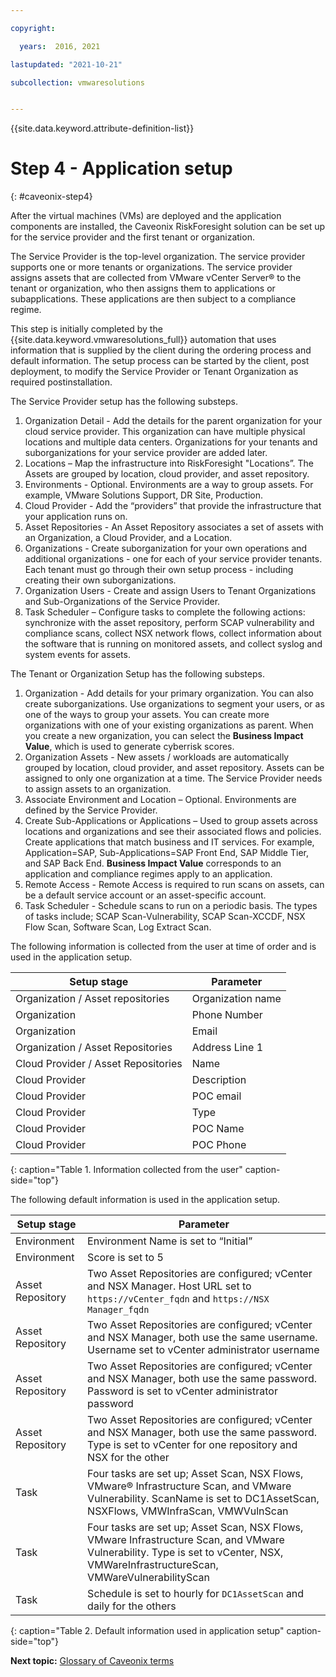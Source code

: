 ```yaml
---

copyright:

  years:  2016, 2021

lastupdated: "2021-10-21"

subcollection: vmwaresolutions


---
```


{{site.data.keyword.attribute-definition-list}}

# Step 4 - Application setup
{: #caveonix-step4}

After the virtual machines (VMs) are deployed and the application components are installed, the Caveonix RiskForesight solution can be set up for the service provider and the first tenant or organization.

The Service Provider is the top-level organization. The service provider supports one or more tenants or organizations. The service provider assigns assets that are collected from VMware vCenter Server® to the tenant or organization, who then assigns them to applications or subapplications. These applications are then subject to a compliance regime.

This step is initially completed by the {{site.data.keyword.vmwaresolutions_full}} automation that uses information that is supplied by the client during the ordering process and default information. The setup process can be started by the client, post deployment, to modify the Service Provider or Tenant Organization as required postinstallation.

The Service Provider setup has the following substeps.
1. Organization Detail - Add the details for the parent organization for your cloud service provider. This organization can have multiple physical locations and multiple data centers. Organizations for your tenants and suborganizations for your service provider are added later.
2. Locations – Map the infrastructure into RiskForesight "Locations”. The Assets are grouped by location, cloud provider, and asset repository.
3. Environments - Optional. Environments are a way to group assets. For example, VMware Solutions Support, DR Site, Production.
4. Cloud Provider - Add the “providers” that provide the infrastructure that your application runs on.
5. Asset Repositories - An Asset Repository associates a set of assets with an Organization, a Cloud Provider, and a Location.
6. Organizations - Create suborganization for your own operations and additional organizations - one for each of your service provider tenants. Each tenant must go through their own setup process - including creating their own suborganizations.
7. Organization Users - Create and assign Users to Tenant Organizations and Sub-Organizations of the Service Provider.
8. Task Scheduler – Configure tasks to complete the following actions: synchronize with the asset repository, perform SCAP vulnerability and compliance scans, collect NSX network flows, collect information about the software that is running on monitored assets, and collect syslog and system events for assets.

The Tenant or Organization Setup has the following substeps.
1. Organization - Add details for your primary organization. You can also create suborganizations. Use organizations to segment your users, or as one of the ways to group your assets. You can create more organizations with one of your existing organizations as parent. When you create a new organization, you can select the **Business Impact Value**, which is used to generate cyberrisk scores.
2. Organization Assets - New assets / workloads are automatically grouped by location, cloud provider, and asset repository. Assets can be assigned to only one organization at a time. The Service Provider needs to assign assets to an organization.
3. Associate Environment and Location – Optional. Environments are defined by the Service Provider.
4. Create Sub-Applications or Applications – Used to group assets across locations and organizations and see their associated flows and policies. Create applications that match business and IT services. For example, Application=SAP, Sub-Applications=SAP Front End, SAP Middle Tier, and SAP Back End. **Business Impact Value** corresponds to an application and compliance regimes apply to an application.
5. Remote Access - Remote Access is required to run scans on assets, can be a default service account or an asset-specific account.
6. Task Scheduler - Schedule scans to run on a periodic basis. The types of tasks include; SCAP Scan-Vulnerability, SCAP Scan-XCCDF, NSX Flow Scan, Software Scan, Log Extract Scan.

The following information is collected from the user at time of order and is used in the application setup.

|Setup stage |Parameter |
|---|---|
|Organization / Asset repositories | Organization name |
|Organization | Phone Number |
|Organization | Email |
|Organization / Asset Repositories | Address Line 1 |
|Cloud Provider / Asset Repositories |Name |
|Cloud Provider |Description |
|Cloud Provider |POC email |
|Cloud Provider |Type|
|Cloud Provider |POC Name |
|Cloud Provider |POC Phone |
{: caption="Table 1. Information collected from the user" caption-side="top"}

The following default information is used in the application setup.

| Setup stage | Parameter |
|---|---|
| Environment | Environment Name is set to “Initial”|
| Environment | Score is set to 5|
| Asset Repository | Two Asset Repositories are configured; vCenter and NSX Manager. Host URL set to `https://vCenter_fqdn` and `https://NSX Manager_fqdn` |
| Asset Repository | Two Asset Repositories are configured; vCenter and NSX Manager, both use the same username. Username set to vCenter administrator username|
| Asset Repository | Two Asset Repositories are configured; vCenter and NSX Manager, both use the same password. Password is set to vCenter administrator password
| Asset Repository | Two Asset Repositories are configured; vCenter and NSX Manager, both use the same password. Type is set to vCenter for one repository and NSX for the other
| Task | Four tasks are set up; Asset Scan, NSX Flows, VMware® Infrastructure Scan, and VMware Vulnerability. ScanName is set to DC1AssetScan, NSXFlows, VMWInfraScan, VMWVulnScan |
| Task | Four tasks are set up; Asset Scan, NSX Flows, VMware Infrastructure Scan, and VMware Vulnerability. Type is set to vCenter, NSX, VMWareInfrastructureScan, VMWareVulnerabilityScan |
| Task | Schedule is set to hourly for `DC1AssetScan` and daily for the others |
{: caption="Table 2. Default information used in application setup" caption-side="top"}

**Next topic:** [Glossary of Caveonix terms](/docs/vmwaresolutions?topic=vmwaresolutions-caveonix-terminology)
